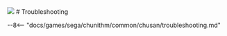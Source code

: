 <img class="header-logo" src="/img/sega/chunithm/newplus/logo.webp">
# Troubleshooting

--8<-- "docs/games/sega/chunithm/common/chusan/troubleshooting.md"
